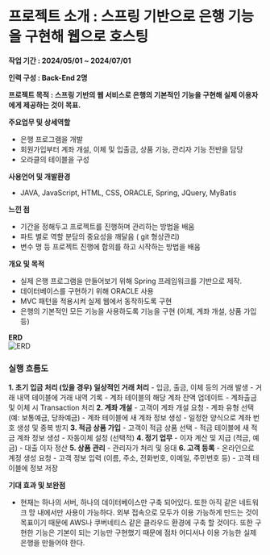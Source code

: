 <h1>프로젝트 소개 : 스프링 기반으로 은행 기능을 구현해 웹으로 호스팅</h1>

<b>작업 기간	: 2024/05/01 ~ 2024/07/01</b>

<b>인력 구성	: Back-End 2명</b>

<b>프로젝트 목적 :	스프링 기반의 웹 서비스로 은행의 기본적인 기능을 구현해 실제 이용자에게 제공하는 것이 목표.</b>

<b>주요업무 및 상세역할	</b>
  - 은행 프로그램을 개발
  - 회원가입부터 계좌 개설, 이체 및 입출금, 상품 기능, 관리자 기능 전반을 담당
  - 오라클의 테이블을 구성 

<b>사용언어 및 개발환경</b>
  - JAVA, JavaScript, HTML, CSS, ORACLE, Spring, JQuery, MyBatis
    
<b>느낀 점</b>
  - 기간을 정해두고 프로젝트를 진행하며 관리하는 방법을 배움
  - 파트 별로 역할 분담의 중요성을 깨달음 ( git 형상관리)
  - 변수 명 등 프로젝트 진행에 합의를 하고 시작하는 방법을 배움

<b>개요 및 목적</b>
  - 실제 은행 프로그램을 만들어보기 위해 Spring 프레임워크를 기반으로 제작. 
  - 데이터베이스를 구현하기 위해 ORACLE 사용
  - MVC 패턴을 적용시켜 실제 웹에서 동작하도록 구현
  - 은행의 기본적인 모든 기능을 사용하도록 기능을 구현 (이체, 계좌 개설, 상품 가입 등)

<b>ERD</b>	 
![ERD](https://github.com/user-attachments/assets/ceac1875-3f57-4f6c-a602-7e593736be1b)

<h3>실행 흐름도</h3>
<b>1.	초기 입금 처리 (있을 경우) 일상적인 거래 처리</b>
  -	입금, 출금, 이체 등의 거래 발생
  -	거래 내역 테이블에 거래 내역 기록
  -	계좌 테이블의 해당 계좌 잔액 업데이트
  -	계좌출금 및 이체 시 Transaction 처리
<b>2.	계좌 개설</b>
  -	고객이 계좌 개설 요청
  -	계좌 유형 선택 (예: 보통예금, 당좌예금)
  -	계좌 테이블에 새 계좌 정보 생성
  -	일정한 양식으로 계좌 번호 생성 및 중복 방지
<b>3.	적금 상품 가입</b> 
  -	고객이 적금 상품 선택
  -	적금 테이블에 새 적금 계좌 정보 생성
  -	자동이체 설정 (선택적)
<b>4.	정기 업무</b> 
  -	이자 계산 및 지급 (적금, 예금)
  -	대출 이자 정산
<b>5.	상품 관리</b>
  -	관리자가 처리 및 응대
<b>6.	고객 등록</b>
  -	온라인으로 계정 생성 요청
  -	고객 정보 입력 (이름, 주소, 전화번호, 이메일, 주민번호 등)
  -	고객 테이블에 정보 저장

<b>기대 효과 및 보완점</b>
  - 현재는 하나의 서버, 하나의 데이터베이스만 구축 되어있다. 또한 아직 같은 네트워크 망 내에서만 사용이 가능하다. 외부 접속으로 모두가 이용 가능하게 만드는 것이 목표이기 때문에 AWS나 쿠버네티스 같은 클라우드 환경에 구축 할 것이다. 또한 구현한 기능은 기본이 되는 기능만 구현했기 때문에 점차 어디서나 이용 가능한 실제 은행을 만들어야 한다.
